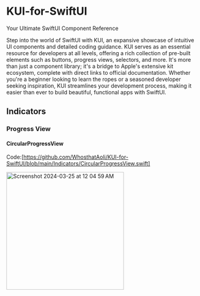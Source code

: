 # KUI-for-SwiftUI
Your Ultimate SwiftUI Component Reference

Step into the world of SwiftUI with KUI, an expansive showcase of intuitive UI components and detailed coding guidance. KUI serves as an essential resource for developers at all levels, offering a rich collection of pre-built elements such as buttons, progress views, selectors, and more. It's more than just a component library; it's a bridge to Apple's extensive kit ecosystem, complete with direct links to official documentation. Whether you're a beginner looking to learn the ropes or a seasoned developer seeking inspiration, KUI streamlines your development process, making it easier than ever to build beautiful, functional apps with SwiftUI.


## Indicators

### Progress View

#### CircularProgressView
Code:[https://github.com/WhosthatAoli/KUI-for-SwiftUI/blob/main/Indicators/CircularProgressView.swift]

<img width="307" alt="Screenshot 2024-03-25 at 12 04 59 AM" src="https://github.com/WhosthatAoli/KUI-for-SwiftUI/assets/54309838/fb941a88-e667-41cc-9bae-3b4d42719887">
